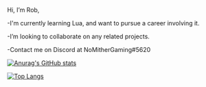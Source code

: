 Hi, I’m Rob,

-I'm currently learning Lua, and want to pursue a career involving it.

-I’m looking to collaborate on any related projects.

-Contact me on Discord at NoMitherGaming#5620

[![Anurag's GitHub stats](https://github-readme-stats.vercel.app/api?username=robvitz47)](https://github.com/anuraghazra/github-readme-stats)

[![Top Langs](https://github-readme-stats.vercel.app/api/top-langs/?username=robvitz47)](https://github.com/anuraghazra/github-readme-stats)

<!---
robvitz47/robvitz47 is a ✨ special ✨ repository because its `README.md` (this file) appears on your GitHub profile.
You can click the Preview link to take a look at your changes.
--->
